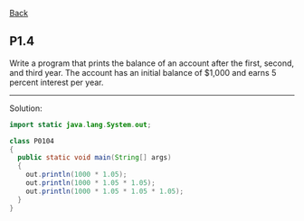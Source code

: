 [Back](../README.md)

## P1.4

Write a program that prints the balance of an account after the first, second, and third year. The account has an initial balance of $1,000 and earns 5 percent interest per year.

---

Solution:

```java
import static java.lang.System.out;

class P0104 
{
  public static void main(String[] args) 
  {
    out.println(1000 * 1.05);
    out.println(1000 * 1.05 * 1.05);
    out.println(1000 * 1.05 * 1.05 * 1.05);
  }
}
```